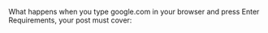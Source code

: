 What happens when you type google.com in your browser and press Enter
Requirements, your post must cover:
